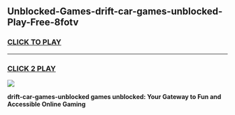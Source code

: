 
## Unblocked-Games-drift-car-games-unblocked-Play-Free-8fotv
<h3>
<a href="https://premium76.site?title=drift-car-games-unblocked&ref=23A">CLICK TO PLAY</a></h3>
<hr>

<h3>
<a href="https://premium76.site?title=drift-car-games-unblocked&ref=23A">CLICK 2 PLAY</a>
  
</h3>

<a href="https://premium76.site?title=drift-car-games-unblocked&ref=23A"><img src="https://clearcache.store/games.png"></a>


**drift-car-games-unblocked games unblocked: Your Gateway to Fun and Accessible Online Gaming**
